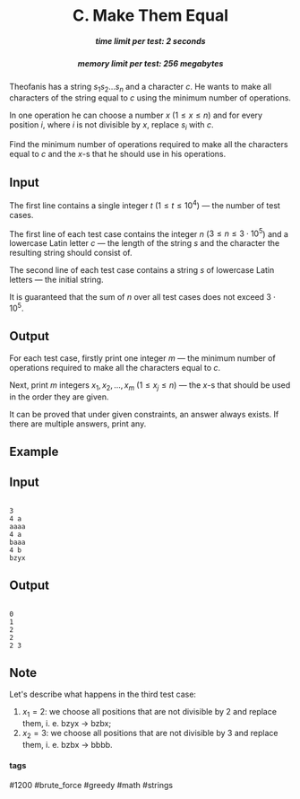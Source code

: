 <h1 style='text-align: center;'> C. Make Them Equal</h1>

<h5 style='text-align: center;'>time limit per test: 2 seconds</h5>
<h5 style='text-align: center;'>memory limit per test: 256 megabytes</h5>

Theofanis has a string $s_1 s_2 \dots s_n$ and a character $c$. He wants to make all characters of the string equal to $c$ using the minimum number of operations.

In one operation he can choose a number $x$ ($1 \le x \le n$) and for every position $i$, where $i$ is not divisible by $x$, replace $s_i$ with $c$. 

Find the minimum number of operations required to make all the characters equal to $c$ and the $x$-s that he should use in his operations.

## Input

The first line contains a single integer $t$ ($1 \le t \le 10^4$) — the number of test cases.

The first line of each test case contains the integer $n$ ($3 \le n \le 3 \cdot 10^5$) and a lowercase Latin letter $c$ — the length of the string $s$ and the character the resulting string should consist of.

The second line of each test case contains a string $s$ of lowercase Latin letters — the initial string.

It is guaranteed that the sum of $n$ over all test cases does not exceed $3 \cdot 10^5$.

## Output

For each test case, firstly print one integer $m$ — the minimum number of operations required to make all the characters equal to $c$.

Next, print $m$ integers $x_1, x_2, \dots, x_m$ ($1 \le x_j \le n$) — the $x$-s that should be used in the order they are given.

It can be proved that under given constraints, an answer always exists. If there are multiple answers, print any.

## Example

## Input


```

3
4 a
aaaa
4 a
baaa
4 b
bzyx

```
## Output


```

0
1
2
2 
2 3

```
## Note

Let's describe what happens in the third test case: 

1. $x_1 = 2$: we choose all positions that are not divisible by $2$ and replace them, i. e. bzyx $\rightarrow$ bzbx;
2. $x_2 = 3$: we choose all positions that are not divisible by $3$ and replace them, i. e. bzbx $\rightarrow$ bbbb.


#### tags 

#1200 #brute_force #greedy #math #strings 